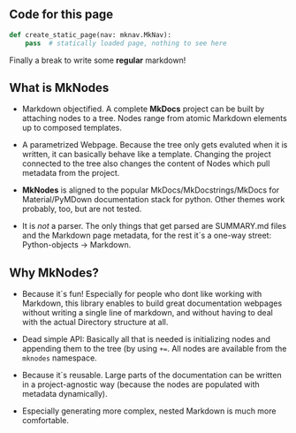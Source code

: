 ## Code for this page

``` py
def create_static_page(nav: mknav.MkNav):
    pass  # statically loaded page, nothing to see here
```


Finally a break to write some **regular** markdown!


## What is MkNodes

* Markdown objectified. A complete **MkDocs** project can be built by attaching nodes
  to a tree. Nodes range from atomic Markdown elements up to composed templates.

* A parametrized Webpage. Because the tree only gets evaluted when it is written,
  it can basically behave like a template. Changing the project connected to the
  tree also changes the content of Nodes which pull metadata from the project.

* **MkNodes** is aligned to the popular MkDocs/MkDocstrings/MkDocs for Material/PyMDown
  documentation stack for python. Other themes work probably, too, but are not tested.

* It is *not* a parser. The only things that get parsed are SUMMARY.md files and the
  Markdown page metadata, for the rest it´s a one-way street: Python-objects -> Markdown.

## Why MkNodes?

* Because it´s fun! Especially for people who dont like working with Markdown, this
  library enables to build great documentation webpages without writing a single line
  of markdown, and without having to deal with the actual Directory structure at all.

* Dead simple API: Basically all that is needed is initializing nodes and appending them to
  the tree (by using `+=`. All nodes are available from the `mknodes` namespace.

* Because it´s reusable. Large parts of the documentation can be written in a project-agnostic way (because the nodes are populated with metadata dynamically).

* Especially generating more complex, nested Markdown is much more comfortable.
